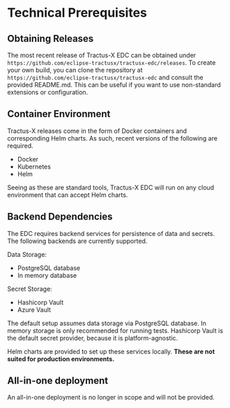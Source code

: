 # Technical Prerequisites

## Obtaining Releases

The most recent release of Tractus-X EDC can be obtained under `https://github.com/eclipse-tractusx/tractusx-edc/releases`.
To create your own build, you can clone the repository at `https://github.com/eclipse-tractusx/tractusx-edc` and consult the provided README.md.
This can be useful if you want to use non-standard extensions or configuration.

## Container Environment

Tractus-X releases come in the form of Docker containers and corresponding Helm charts.
As such, recent versions of the following are required.

- Docker
- Kubernetes
- Helm

Seeing as these are standard tools, Tractus-X EDC will run on any cloud environment that can accept Helm charts.

## Backend Dependencies

The EDC requires backend services for persistence of data and secrets. The following backends are currently supported.

Data Storage:

- PostgreSQL database
- In memory database

Secret Storage:

- Hashicorp Vault
- Azure Vault

The default setup assumes data storage via PostgreSQL database.
In memory storage is only recommended for running tests.
Hashicorp Vault is the default secret provider, because it is platform-agnostic.

Helm charts are provided to set up these services locally.
**These are not suited for production environments.**

## All-in-one deployment

An all-in-one deployment is no longer in scope and will not be provided.
